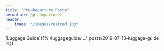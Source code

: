 ```yaml
---
title: "Pre-Departure Posts"
permalink: /predeparture/
header:
    image: "/images/resized.jpg"
---
```

[Luggage Guide]({% /luggageguide/ ../_posts/2019-07-13-luggage-guide %})